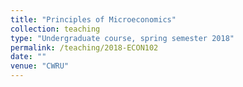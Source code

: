 ```yaml
---
title: "Principles of Microeconomics"
collection: teaching
type: "Undergraduate course, spring semester 2018"
permalink: /teaching/2018-ECON102
date: ""
venue: "CWRU"
---
```

